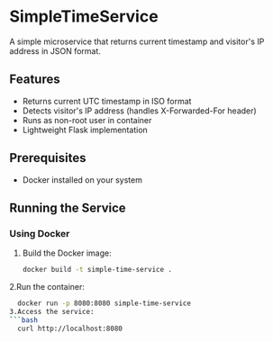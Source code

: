 # SimpleTimeService

A simple microservice that returns current timestamp and visitor's IP address in JSON format.

## Features

- Returns current UTC timestamp in ISO format
- Detects visitor's IP address (handles X-Forwarded-For header)
- Runs as non-root user in container
- Lightweight Flask implementation

## Prerequisites

- Docker installed on your system

## Running the Service

### Using Docker

1. Build the Docker image:
   ```bash
   docker build -t simple-time-service .
2.Run the container:
 ```bash
   docker run -p 8080:8080 simple-time-service
3.Access the service:
```bash
   curl http://localhost:8080


